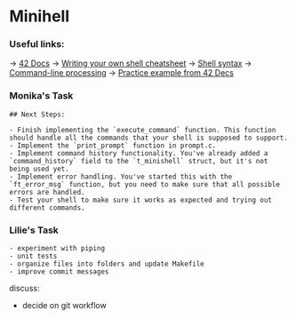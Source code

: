 # Minihell

### Useful links:
-> <a href="https://harm-smits.github.io/42docs/projects/minishell" target="_blank">42 Docs</a>
-> <a href="https://www.cs.purdue.edu/homes/grr/SystemsProgrammingBook/Book/Chapter5-WritingYourOwnShell.pdf" targrt="_blank">Writing your own shell cheatsheet</a>
-> <a href="https://pubs.opengroup.org/onlinepubs/009695399/utilities/xcu_chap02.html" target="_blank">Shell syntax</a>
-> <a href="https://www.linux.org/threads/bash-03-–-command-line-processing.38676/" target="_blank">Command-line processing</a>
-> <a href="https://github.com/Swoorup/mysh" target="_blank">Practice example from 42 Decs</a>

### Monika's Task
    ## Next Steps:

    - Finish implementing the `execute_command` function. This function should handle all the commands that your shell is supposed to support.
    - Implement the `print_prompt` function in prompt.c.
    - Implement command history functionality. You've already added a `command_history` field to the `t_minishell` struct, but it's not being used yet.
    - Implement error handling. You've started this with the `ft_error_msg` function, but you need to make sure that all possible errors are handled.
    - Test your shell to make sure it works as expected and trying out different commands.


### Lilie's Task
    - experiment with piping
    - unit tests
    - organize files into folders and update Makefile
    - improve commit messages

discuss:
- decide on git workflow
